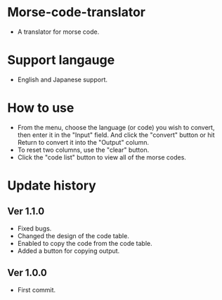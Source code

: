 # Morse-code-translator
- A translator for morse code.

# Support langauge
- English and Japanese support.

# How to use
- From the menu, choose the language (or code) you wish to convert, then enter it in the "Input" field. And click the "convert" button or hit Return to convert it into the "Output" column.
- To reset two columns, use the "clear" button.
- Click the "code list" button to view all of the morse codes.

# Update history
## Ver 1.1.0
- Fixed bugs.
- Changed the design of the code table.
- Enabled to copy the code from the code table.
- Added a button for copying output.
## Ver 1.0.0
- First commit.
